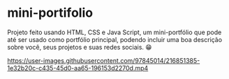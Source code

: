 # mini-portifolio

Projeto feito usando HTML, CSS e Java Script, um mini-portfólio que pode até ser usado como portfólio principal, podendo incluir uma boa descrição sobre você, seus projetos e suas redes sociais. 😁

https://user-images.githubusercontent.com/97845014/216851385-1e32b20c-c435-45d0-aa65-196153d2270d.mp4

